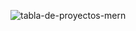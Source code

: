 ![tabla-de-proyectos-mern](https://user-images.githubusercontent.com/32559854/115327696-c2fc1000-a165-11eb-9d31-d6b6f098f0be.png)

